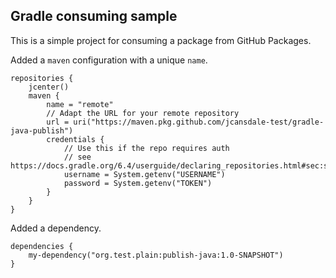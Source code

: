 ## Gradle consuming sample

This is a simple project for consuming a package from GitHub Packages.

Added a `maven` configuration with a unique `name`.

```
repositories {
    jcenter()
    maven {
        name = "remote"
        // Adapt the URL for your remote repository
        url = uri("https://maven.pkg.github.com/jcansdale-test/gradle-java-publish")
        credentials { 
            // Use this if the repo requires auth 
            // see https://docs.gradle.org/6.4/userguide/declaring_repositories.html#sec:supported_transport_protocols
            username = System.getenv("USERNAME")
            password = System.getenv("TOKEN")
        }
    }
}
```

Added a dependency.

```
dependencies {
    my-dependency("org.test.plain:publish-java:1.0-SNAPSHOT")
}
```
